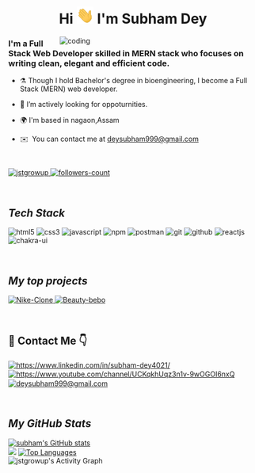 <!----------------------------------- Heading Section ------------------------------------>
<h1 align="center">
    Hi
    <img src="https://raw.githubusercontent.com/ABSphreak/ABSphreak/master/gifs/Hi.gif" width="35">
    I'm Subham Dey
   
</h1>



<!----------------------------------- About Section ------------------------------------>
<img align="right" alt="coding" width="400" src="https://www.proofhub.com/wp-content/uploads/2020/08/Web-Developer.gif">
<h3>
    I'm a Full Stack Web Developer skilled in MERN stack who focuses on writing clean, elegant and efficient code.
</h3>

- ⚗️ Though I hold Bachelor's degree in bioengineering, I become a Full Stack (MERN) web developer.

- 🌱 I’m actively looking for oppoturnities.

- 🌍 I'm based in nagaon,Assam

<!-- 💼 Visit my [Portfolio](https://gautamgohil.com/) for more details.-->

- ✉️  You can contact me at [deysubham999@gmail.com](mailto:deysubham999@gmail.com)
<br>



<!----------------------------------- Profile View Section ------------------------------------>

<p align="left">
    <a href="https://github.com/jstgrowup">
        <img src="https://komarev.com/ghpvc/?username=jstgrowup&label=Profile%20views&color=0e75b6&style=flat" alt="jstgrowup" />
    </a>
    <a href="https://github.com/jstgrowup?tab=followers">
        <img src="https://img.shields.io/github/followers/jstgrowup?label=Followers&style=social" alt="followers-count">
    </a>
</p>
<br>



<!----------------------------------- Tech Stack Section ------------------------------------>

<h2><i>Tech Stack</i></h2>

<p>
    <img src="https://img.shields.io/badge/HTML5-E34F26?style=for-the-badge&logo=html5&logoColor=white" alt="html5" />
    <img src="https://img.shields.io/badge/CSS3-1572B6?style=for-the-badge&logo=css3&logoColor=white" alt="css3" />
    <img src="https://img.shields.io/badge/JavaScript-323330?style=for-the-badge&logo=javascript&logoColor=F7DF1E" alt="javascript" />
    <img src="https://img.shields.io/badge/npm-CB3837?style=for-the-badge&logo=npm&logoColor=white" alt="npm" />
    <img src="https://img.shields.io/badge/Postman-FF6C37?style=for-the-badge&logo=Postman&logoColor=white" alt="postman" />
    <img src="https://img.shields.io/badge/Git-f44d27?style=for-the-badge&logo=git&logoColor=white" alt="git" />
    <img src="https://img.shields.io/badge/GitHub-100000?style=for-the-badge&logo=github&logoColor=white" alt="github" />
    <img src="https://img.shields.io/badge/React-20232A?style=for-the-badge&logo=react&logoColor=61DAFB" alt="reactjs" />
    <img src="https://img.shields.io/badge/Chakra%20UI-3bc7bd?style=for-the-badge&logo=chakraui&logoColor=white" alt="chakra-ui" />
  
</p>
<br>



<!----------------------------------- Project Section ------------------------------------>

<h2><i>My top projects</i></h2>


<p align="left">
    <a href="https://github.com/jstgrowup/Pharmeasy-Clone" target="blank">
        <img style="height:70px;width:150px"  src="https://encrypted-tbn0.gstatic.com/images?q=tbn:ANd9GcQS_qnn8_tNB9X_Wq5RANAfMrVJ1EvKjUgf2w&usqp=CAU" alt="Nike-Clone" />
    </a>
    <a href="https://github.com/jstgrowup/BeautyBebo-clone.git" target="blank">
        <img style="height:70px;width:150px" src="https://i.ibb.co/9tmDLDR/download.png" alt="Beauty-bebo" />
    </a>
    </a>
</p>
<br>



<!----------------------------------- Social Media Links Section ------------------------------------>

## 📩 Contact Me 👇
<p align="left">
    <a href="https://www.linkedin.com/in/subham-dey4021/">
        <img align="center" src="https://img.shields.io/badge/LinkedIn-0077B5?style=for-the-badge&logo=linkedin&logoColor=white" alt="https://www.linkedin.com/in/subham-dey4021/" />
    </a>
    <a href="https://www.youtube.com/channel/UCKqkhUqz3n1v-9wOGOI6nxQ">
        <img align="center" src="https://img.shields.io/youtube/channel/views/UCKqkhUqz3n1v-9wOGOI6nxQ?style=for-the-badge&logo=youtube&logoColor=red" alt="https://www.youtube.com/channel/UCKqkhUqz3n1v-9wOGOI6nxQ" />
    </a>
   <a title="deysubham999@gmail.com" href="mailto:deysubham999@gmail.com">
        <img align="center" src="https://img.shields.io/badge/Gmail-D14836?style=for-the-badge&logo=gmail&logoColor=white" alt="deysubham999@gmail.com" />
    </a>
</p>
<br>



<!----------------------------------- GitHub Stats Section ------------------------------------>

<h2><i>My GitHub Stats</i></h2>

<p>
    <a href="http://www.github.com/jstgrowup"><img src="https://github-readme-stats.vercel.app/api?username=jstgrowup&show_icons=true&hide=&count_private=true&title_color=0891b2&text_color=ffffff&icon_color=0891b2&bg_color=000000&hide_border=true&show_icons=true" alt="subham's GitHub stats" height="180px"/></a>
    <br>
    <a href="http://www.github.com/jstgrowup"><img src="https://github-readme-streak-stats.herokuapp.com/?user=jstgrowup&stroke=ffffff&background=000000&ring=0891b2&fire=0891b2&currStreakNum=ffffff&currStreakLabel=0891b2&sideNums=ffffff&sideLabels=ffffff&dates=ffffff&hide_border=true" /></a>
   <a href="https://github.com/jstgrowup" align="left"><img src="https://github-readme-stats.vercel.app/api/top-langs/?username=jstgrowup&langs_count=10&title_color=0891b2&text_color=ffffff&icon_color=0891b2&bg_color=000000&hide_border=true&locale=en&custom_title=Top%20%Languages" alt="Top Languages" /></a>
<br>
<img alt="jstgrowup's Activity Graph" src="https://activity-graph.herokuapp.com/graph?username=jstgrowup&bg_color=0D1117&color=5BCDEC&line=5BCDEC&point=FFFFFF&hide_border=true" />







